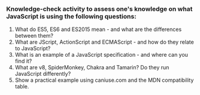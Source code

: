 ### Knowledge-check activity to assess one's knowledge on what JavaScript is using the following questions:   
1. What do ES5, ES6 and ES2015 mean - and what are the differences between them?
2. What are JScript, ActionScript and ECMAScript - and how do they relate to JavaScript?
3. What is an example of a JavaScript specification - and where can you find it?
4. What are v8, SpiderMonkey, Chakra and Tamarin? Do they run JavaScript differently?
5. Show a practical example using caniuse.com and the MDN compatibility table.